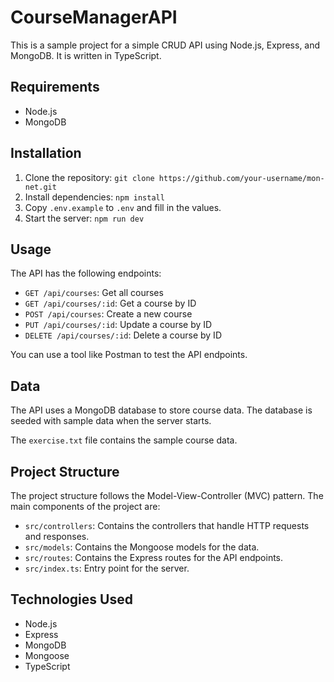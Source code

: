 # CourseManagerAPI

This is a sample project for a simple CRUD API using Node.js, Express, and MongoDB. It is written in TypeScript.

## Requirements

- Node.js
- MongoDB

## Installation

1. Clone the repository: `git clone https://github.com/your-username/mon-net.git`
2. Install dependencies: `npm install`
3. Copy `.env.example` to `.env` and fill in the values.
4. Start the server: `npm run dev`

## Usage

The API has the following endpoints:

- `GET /api/courses`: Get all courses
- `GET /api/courses/:id`: Get a course by ID
- `POST /api/courses`: Create a new course
- `PUT /api/courses/:id`: Update a course by ID
- `DELETE /api/courses/:id`: Delete a course by ID

You can use a tool like Postman to test the API endpoints.

## Data

The API uses a MongoDB database to store course data. The database is seeded with sample data when the server starts.

The `exercise.txt` file contains the sample course data.

## Project Structure

The project structure follows the Model-View-Controller (MVC) pattern. The main components of the project are:

- `src/controllers`: Contains the controllers that handle HTTP requests and responses.
- `src/models`: Contains the Mongoose models for the data.
- `src/routes`: Contains the Express routes for the API endpoints.
- `src/index.ts`: Entry point for the server.

## Technologies Used

- Node.js
- Express
- MongoDB
- Mongoose
- TypeScript
